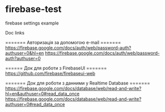 # firebase-test

firebase settings example

Doc links

======= Авторизація за допомогою e-mail =======
https://firebase.google.com/docs/auth/web/password-auth?authuser=0&hl=en
https://firebase.google.com/docs/auth/web/password-auth?authuser=0

====== Док для роботи з FirebaseUI =======
https://github.com/firebase/firebaseui-web

======= Док для роботи з данними у Realtime Database =======
https://firebase.google.com/docs/database/web/read-and-write?hl=en&authuser=0#read_data_once
https://firebase.google.com/docs/database/web/read-and-write?authuser=0#read_data_once

